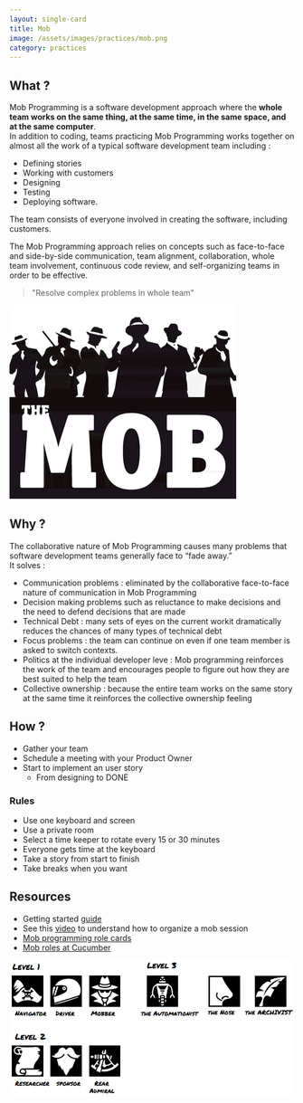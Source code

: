 ```yaml
---
layout: single-card
title: Mob
image: /assets/images/practices/mob.png
category: practices
---
```



## What ?
Mob Programming is a software development approach where the **whole team works on the same thing, at the same time, in the same space, and at the same computer**.  
In addition to coding, teams practicing Mob Programming works together on almost all the work of a typical software development team including :
* Defining stories
* Working with customers
* Designing
* Testing
* Deploying software.

The team consists of everyone involved in creating the software, including customers.

The Mob Programming approach relies on concepts such as face-to-face and side-by-side communication, team alignment, collaboration, whole team involvement, continuous code review, and self-organizing teams in order to be effective.

> "Resolve complex problems in whole team"

![The mob](/assets/images/mob1.jpg)

## Why ?
The collaborative nature of Mob Programming causes many problems that software development teams generally face to “fade away.”  
It solves :
* Communication problems : eliminated by the collaborative face-to-face nature of communication in Mob Programming
* Decision making problems such as reluctance to make decisions and the need to defend decisions that are made
* Technical Debt : many sets of eyes on the current workit dramatically reduces the chances of many types of technical debt
* Focus problems : the team can continue on even if one team member is asked to switch contexts.
* Politics at the individual developer leve : Mob programming reinforces the work of the team and encourages people to figure out how they are best suited to help the team
* Collective ownership : because the entire team works on the same story at the same time it reinforces the collective ownership feeling

## How ?
* Gather your team
* Schedule a meeting with your Product Owner
* Start to implement an user story
    * From designing to DONE

### Rules
 * Use one keyboard and screen
 * Use a private room
 * Select a time keeper to rotate every 15 or 30 minutes
 * Everyone gets time at the keyboard
 *  Take a story from start to finish
 * Take breaks when you want

## Resources
* Getting started [guide](https://www.agileconnection.com/article/getting-started-mob-programming)
* See this [video](https://www.youtube.com/watch?v=dVqUcNKVbYg) to understand how to organize a mob session
* [Mob programming role cards](https://github.com/willemlarsen/mobprogrammingrpg)
* [Mob roles at Cucumber](https://cucumber.io/blog/2017/10/16/five-roles-in-a-healthy-mob)

![The mob](/assets/images/mob2.png)
